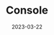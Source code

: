 ---
title: "Console"
linkTitle: "Home"
date: 2023-03-22
type: docs
description: >
  This section shows your options in the Merchant Console.
menu:
  main:
    name: Merchant Console
    weight: 60   
---